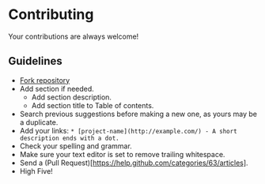 # Contributing

Your contributions are always welcome!

## Guidelines

* [Fork repository](https://github.com/atinfo/awesome-test-automation/fork)
* Add section if needed.
    * Add section description.
    * Add section title to Table of contents.
* Search previous suggestions before making a new one, as yours may be a duplicate.
* Add your links: `* [project-name](http://example.com/) - A short description ends with a dot.`
* Check your spelling and grammar.
* Make sure your text editor is set to remove trailing whitespace.
* Send a (Pull Request)[https://help.github.com/categories/63/articles].
* High Five!
